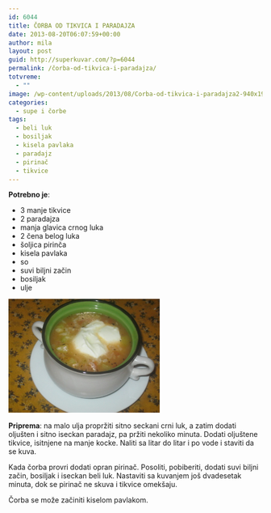 ```yaml
---
id: 6044
title: ČORBA OD TIKVICA I PARADAJZA
date: 2013-08-20T06:07:59+00:00
author: mila
layout: post
guid: http://superkuvar.com/?p=6044
permalink: /čorba-od-tikvica-i-paradajza/
totvreme:
  - ""
image: /wp-content/uploads/2013/08/Corba-od-tikvica-i-paradajza2-940x198.jpg
categories:
  - supe i čorbe
tags:
  - beli luk
  - bosiljak
  - kisela pavlaka
  - paradajz
  - pirinač
  - tikvice
---
```

**Potrebno je**:

  * 3 manje tikvice
  * 2 paradajza
  * manja glavica crnog luka
  * 2 čena belog luka
  * šoljica pirinča
  * kisela pavlaka
  * so
  * suvi biljni začin
  * bosiljak
  * ulje

[<img class="alignnone size-medium wp-image-6048" src="/wp-content/uploads/2013/08/Corba-od-tikvica-i-paradajza2-1024x768.jpg" alt="Corba od tikvica i paradajza" width="300" height="225" />](/wp-content/uploads/2013/08/Corba-od-tikvica-i-paradajza2-e1376924208361.jpg)

**Priprema**: na malo ulja propržiti sitno seckani crni luk, a zatim dodati oljušten i sitno iseckan paradajz, pa pržiti nekoliko minuta. Dodati oljuštene tikvice, isitnjene na manje kocke. Naliti sa litar do litar i po vode i staviti da se kuva.

Kada čorba provri dodati opran pirinač. Posoliti, pobiberiti, dodati suvi biljni začin, bosiljak i iseckan beli luk. Nastaviti sa kuvanjem još dvadesetak minuta, dok se pirinač ne skuva i tikvice omekšaju.

Čorba se može začiniti kiselom pavlakom.